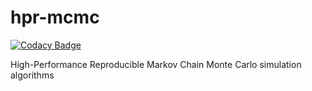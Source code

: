 # hpr-mcmc

[![Codacy Badge](https://api.codacy.com/project/badge/Grade/cc1eb46a327d4aea825b693d9b6e662a)](https://app.codacy.com/gh/stillwater-sc/hpr-mcmc?utm_source=github.com&utm_medium=referral&utm_content=stillwater-sc/hpr-mcmc&utm_campaign=Badge_Grade_Dashboard)

High-Performance Reproducible Markov Chain Monte Carlo simulation algorithms
